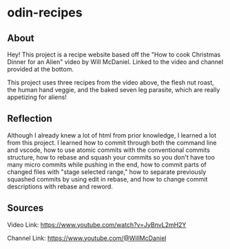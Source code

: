 # odin-recipes
## About
Hey! This project is a recipe website based off the "How to cook Christmas Dinner for an Alien" video by Will McDaniel. Linked to the video and channel provided at the bottom.

This project uses three recipes from the video above, the flesh nut roast, the human hand veggie, and the baked seven leg parasite, which are really appetizing for aliens!

## Reflection
Although I already knew a lot of html from prior knowledge, I learned a lot from this project. I learned how to commit through both the command line and vscode, how to use atomic commits with the conventional commits structure, how to rebase and squash your commits so you don't have too many micro commits while pushing in the end, how to commit parts of changed files with "stage selected range," how to separate previously squashed commits by using edit in rebase, and how to change commit descriptions with rebase and reword.

## Sources
Video Link: https://www.youtube.com/watch?v=JyBnvL2mH2Y

Channel Link: https://www.youtube.com/@WillMcDaniel